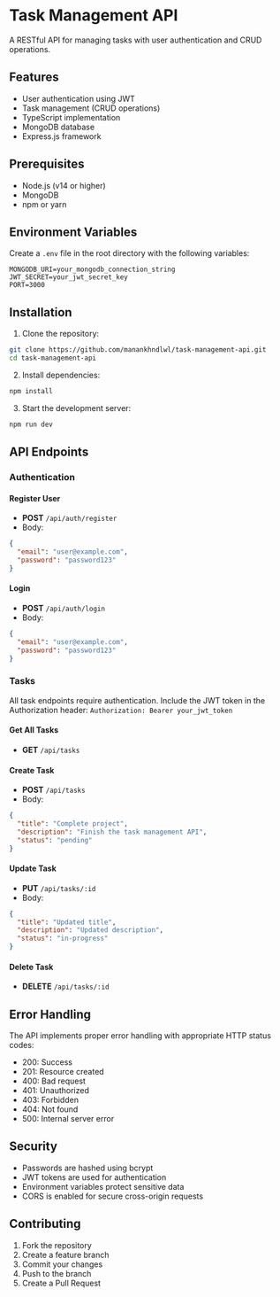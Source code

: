 # Task Management API

A RESTful API for managing tasks with user authentication and CRUD operations.

## Features

- User authentication using JWT
- Task management (CRUD operations)
- TypeScript implementation
- MongoDB database
- Express.js framework

## Prerequisites

- Node.js (v14 or higher)
- MongoDB
- npm or yarn

## Environment Variables

Create a `.env` file in the root directory with the following variables:

```
MONGODB_URI=your_mongodb_connection_string
JWT_SECRET=your_jwt_secret_key
PORT=3000
```

## Installation

1. Clone the repository:

```bash
git clone https://github.com/manankhndlwl/task-management-api.git
cd task-management-api
```

2. Install dependencies:

```bash
npm install
```

3. Start the development server:

```bash
npm run dev
```

## API Endpoints

### Authentication

#### Register User

- **POST** `/api/auth/register`
- Body:

```json
{
  "email": "user@example.com",
  "password": "password123"
}
```

#### Login

- **POST** `/api/auth/login`
- Body:

```json
{
  "email": "user@example.com",
  "password": "password123"
}
```

### Tasks

All task endpoints require authentication. Include the JWT token in the Authorization header:
`Authorization: Bearer your_jwt_token`

#### Get All Tasks

- **GET** `/api/tasks`

#### Create Task

- **POST** `/api/tasks`
- Body:

```json
{
  "title": "Complete project",
  "description": "Finish the task management API",
  "status": "pending"
}
```

#### Update Task

- **PUT** `/api/tasks/:id`
- Body:

```json
{
  "title": "Updated title",
  "description": "Updated description",
  "status": "in-progress"
}
```

#### Delete Task

- **DELETE** `/api/tasks/:id`

## Error Handling

The API implements proper error handling with appropriate HTTP status codes:

- 200: Success
- 201: Resource created
- 400: Bad request
- 401: Unauthorized
- 403: Forbidden
- 404: Not found
- 500: Internal server error

## Security

- Passwords are hashed using bcrypt
- JWT tokens are used for authentication
- Environment variables protect sensitive data
- CORS is enabled for secure cross-origin requests

## Contributing

1. Fork the repository
2. Create a feature branch
3. Commit your changes
4. Push to the branch
5. Create a Pull Request

